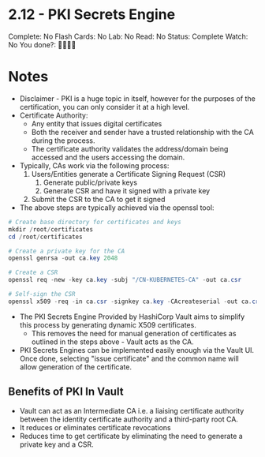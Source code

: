 # 2.12 - PKI Secrets Engine

Complete: No
Flash Cards: No
Lab: No
Read: No
Status: Complete
Watch: No
You done?: 🌚🌚🌚🌚

# Notes

- Disclaimer - PKI is a huge topic in itself, however for the purposes of the certification, you can only consider it at a high level.
- Certificate Authority:
    - Any entity that issues digital certificates
    - Both the receiver and sender have a trusted relationship with the CA during the process.
    - The certificate authority validates the address/domain being accessed and the users accessing the domain.
- Typically, CAs work via the following process:
    1. Users/Entities generate a Certificate Signing Request (CSR)
        1. Generate public/private keys
        2. Generate CSR and have it signed with a private key
    2. Submit the CSR to the CA to get it signed
- The above steps are typically achieved via the openssl tool:

```powershell
# Create base directory for certificates and keys
mkdir /root/certificates
cd /root/certificates

# Create a private key for the CA
openssl genrsa -out ca.key 2048

# Create a CSR
openssl req -new -key ca.key -subj "/CN-KUBERNETES-CA" -out ca.csr

# Self-sign the CSR
openssl x509 -req -in ca.csr -signkey ca.key -CAcreateserial -out ca.crt -days 1000
```

- The PKI Secrets Engine Provided by HashiCorp Vault aims to simplify this process by generating dynamic X509 certificates.
    - This removes the need for manual generation of certificates as outlined in the steps above - Vault acts as the CA.
- PKI Secrets Engines can be implemented easily enough via the Vault UI. Once done, selecting "issue certificate" and the common name will allow generation of the certificate.

## Benefits of PKI In Vault

- Vault can act as an Intermediate CA i.e. a liaising certificate authority between the identity certificate authority and a third-party root CA.
- It reduces or eliminates certificate revocations
- Reduces time to get certificate by eliminating the need to generate a private key and a CSR.